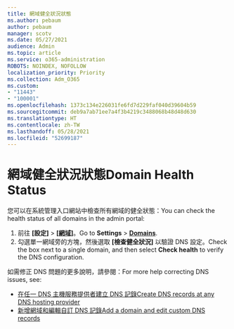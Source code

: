 ```yaml
---
title: 網域健全狀況狀態
ms.author: pebaum
author: pebaum
manager: scotv
ms.date: 05/27/2021
audience: Admin
ms.topic: article
ms.service: o365-administration
ROBOTS: NOINDEX, NOFOLLOW
localization_priority: Priority
ms.collection: Adm_O365
ms.custom:
- "11443"
- "100001"
ms.openlocfilehash: 1373c134e226031fe6fd7d229faf040d39604b59
ms.sourcegitcommit: deb9a7ab71ee7a4f3b4219c3488068b48d48d630
ms.translationtype: HT
ms.contentlocale: zh-TW
ms.lasthandoff: 05/28/2021
ms.locfileid: "52699187"
---
```

# <a name="domain-health-status"></a><span data-ttu-id="befff-102">網域健全狀況狀態</span><span class="sxs-lookup"><span data-stu-id="befff-102">Domain Health Status</span></span>

<span data-ttu-id="befff-103">您可以在系統管理入口網站中檢查所有網域的健全狀態：</span><span class="sxs-lookup"><span data-stu-id="befff-103">You can check the health status of all domains in the admin portal:</span></span>

1. <span data-ttu-id="befff-104">前往 **[設定]** > [**[網域]**](https://portal.microsoft.com/Adminportal/Home?ref=/Domains)。</span><span class="sxs-lookup"><span data-stu-id="befff-104">Go to **Settings** > [**Domains**](https://portal.microsoft.com/Adminportal/Home?ref=/Domains).</span></span>
1. <span data-ttu-id="befff-105">勾選單一網域旁的方塊，然後選取 **[檢查健全狀況]** 以驗證 DNS 設定。</span><span class="sxs-lookup"><span data-stu-id="befff-105">Check the box next to a single domain, and then select **Check health** to verify the DNS configuration.</span></span>

<span data-ttu-id="befff-106">如需修正 DNS 問題的更多說明，請參閱：</span><span class="sxs-lookup"><span data-stu-id="befff-106">For more help correcting DNS issues, see:</span></span>

- [<span data-ttu-id="befff-107">在任一 DNS 主機服務提供者建立 DNS 記錄</span><span class="sxs-lookup"><span data-stu-id="befff-107">Create DNS records at any DNS hosting provider</span></span>](/microsoft-365/admin/get-help-with-domains/create-dns-records-at-any-dns-hosting-provider)
- [<span data-ttu-id="befff-108">新增網域和編輯自訂 DNS 記錄</span><span class="sxs-lookup"><span data-stu-id="befff-108">Add a domain and edit custom DNS records</span></span>](/microsoft-365/admin/setup/add-domain)